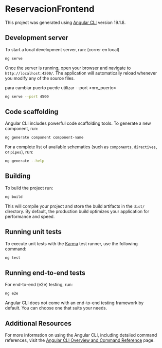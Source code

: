 # ReservacionFrontend

This project was generated using [Angular CLI](https://github.com/angular/angular-cli) version 19.1.8.

## Development server

To start a local development server, run: (correr en local)

```bash
ng serve
```

Once the server is running, open your browser and navigate to `http://localhost:4200/`. The application will automatically reload whenever you modify any of the source files.

para cambiar puerto puede utilizar --port <nro_puerto>

```bash
ng serve --port 4500
```

## Code scaffolding

Angular CLI includes powerful code scaffolding tools. To generate a new component, run:

```bash
ng generate component component-name
```

For a complete list of available schematics (such as `components`, `directives`, or `pipes`), run:

```bash
ng generate --help
```

## Building

To build the project run:

```bash
ng build
```

This will compile your project and store the build artifacts in the `dist/` directory. By default, the production build optimizes your application for performance and speed.

## Running unit tests

To execute unit tests with the [Karma](https://karma-runner.github.io) test runner, use the following command:

```bash
ng test
```

## Running end-to-end tests

For end-to-end (e2e) testing, run:

```bash
ng e2e
```

Angular CLI does not come with an end-to-end testing framework by default. You can choose one that suits your needs.

## Additional Resources

For more information on using the Angular CLI, including detailed command references, visit the [Angular CLI Overview and Command Reference](https://angular.dev/tools/cli) page.
